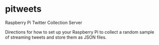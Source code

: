 pitweets
========

Raspberry Pi Twitter Collection Server

Directions for how to set up your Raspberry Pi to collect a random sample of streaming tweets and store them as JSON files.


